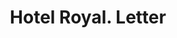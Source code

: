 ---
doi: 10.7916/D8378MNC
date_other: '1910'
date_other_textual: 1910-1919
form: correspondence
genre:
- Letters (correspondence)
name:
- Hotel Royal
object_in_context_url: https://biggert.cul.columbia.edu/items/view/ave_biggert_00135
subject_hierarchical_geographic:
- Des Moines, Iowa, United States
subject_name:
- Hotel Royal
title: Hotel Royal. Letter
sort_title: Hotel Royal. Letter
call_number: ave_biggert_00135
coordinates:
- 41.590833333333336,-93.62083333333332
pid: ave_biggert_00135
identifiers: ave_biggert_00135
thumbnail: https://derivativo-1.library.columbia.edu/iiif/2/ldpd:342929/full/!256,256/0/native.jpg
permalink: /biggert/ave_biggert_00135/
layout: iiif-image-page
---